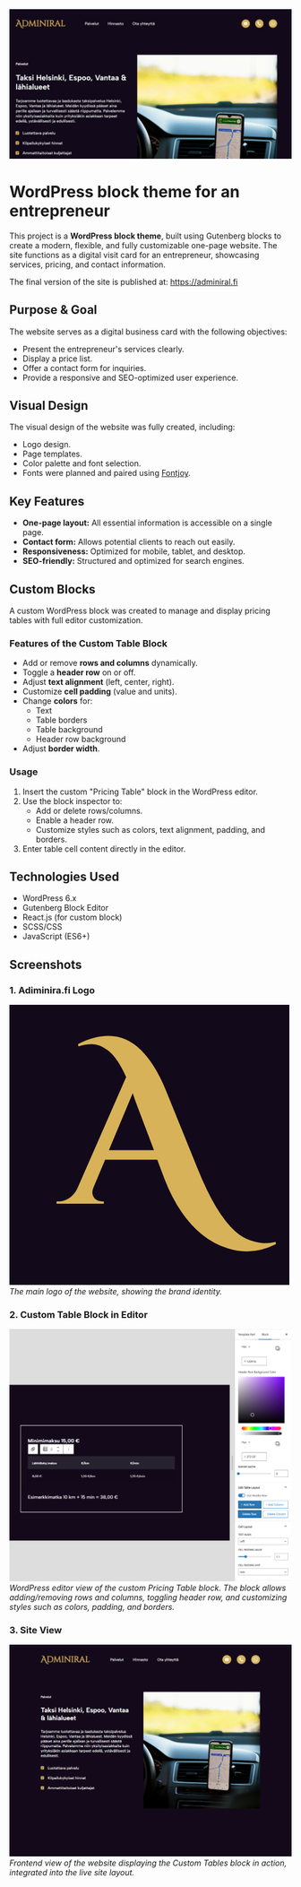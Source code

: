 <img src="adminiral-website-view.jpg"/>

# WordPress block theme for an entrepreneur

This project is a **WordPress block theme**, built using Gutenberg blocks to create a modern, flexible, and fully customizable one-page website. The site functions as a digital visit card for an entrepreneur, showcasing services, pricing, and contact information.

The final version of the site is published at: <a href="https://adminiral.fi" target="_blank">https://adminiral.fi</a>

## Purpose & Goal
The website serves as a digital business card with the following objectives:
- Present the entrepreneur's services clearly.
- Display a price list.
- Offer a contact form for inquiries.
- Provide a responsive and SEO-optimized user experience.

## Visual Design
The visual design of the website was fully created, including:
- Logo design.
- Page templates.
- Color palette and font selection.
- Fonts were planned and paired using [Fontjoy](https://fontjoy.com/).

## Key Features
- **One-page layout:** All essential information is accessible on a single page.  
- **Contact form:** Allows potential clients to reach out easily.  
- **Responsiveness:** Optimized for mobile, tablet, and desktop.  
- **SEO-friendly:** Structured and optimized for search engines.  

## Custom Blocks
A custom WordPress block was created to manage and display pricing tables with full editor customization.  

### Features of the Custom Table Block
- Add or remove **rows and columns** dynamically.  
- Toggle a **header row** on or off.  
- Adjust **text alignment** (left, center, right).  
- Customize **cell padding** (value and units).  
- Change **colors** for:
  - Text
  - Table borders
  - Table background
  - Header row background
- Adjust **border width**.  

### Usage
1. Insert the custom "Pricing Table" block in the WordPress editor.
2. Use the block inspector to:
   - Add or delete rows/columns.
   - Enable a header row.
   - Customize styles such as colors, text alignment, padding, and borders.
3. Enter table cell content directly in the editor.

## Technologies Used
- WordPress 6.x
- Gutenberg Block Editor
- React.js (for custom block)
- SCSS/CSS
- JavaScript (ES6+)

## Screenshots

### 1. Adiminira.fi Logo
![Adiminira.fi Logo](adminiral-logo.png)
*The main logo of the website, showing the brand identity.*

### 2. Custom Table Block in Editor
![Custom Tables Block Editor](custom-tables-block-editor.png)
*WordPress editor view of the custom Pricing Table block. The block allows adding/removing rows and columns, toggling header row, and customizing styles such as colors, padding, and borders.*

### 3. Site View
![Website Frontend View](themes/adminiral-block-theme/screenshot.png)
*Frontend view of the website displaying the Custom Tables block in action, integrated into the live site layout.*

